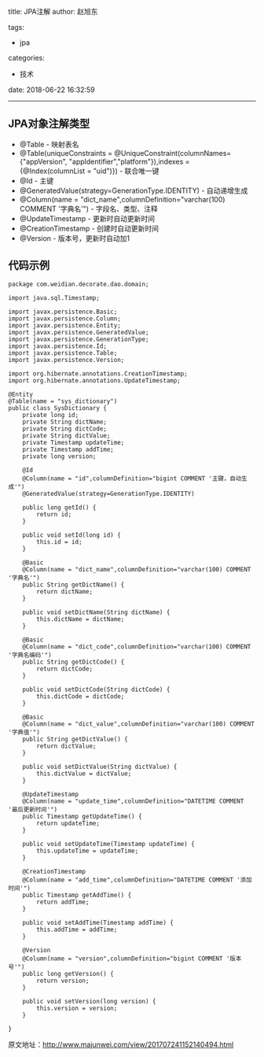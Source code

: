 title: JPA注解
author: 赵旭东

tags:

- jpa

categories:

- 技术

date: 2018-06-22 16:32:59

---

## JPA对象注解类型

- @Table - 映射表名
- @Table(uniqueConstraints =         @UniqueConstraint(columnNames={"appVersion", "appIdentifier","platform"}),indexes = {@Index(columnList = "uid")}) - 联合唯一键
- @Id - 主键
- @GeneratedValue(strategy=GenerationType.IDENTITY) - 自动递增生成
- @Column(name = "dict_name",columnDefinition="varchar(100) COMMENT '字典名'") - 字段名、类型、注释
- @UpdateTimestamp - 更新时自动更新时间
- @CreationTimestamp - 创建时自动更新时间
- @Version - 版本号，更新时自动加1

<!--more-->

## 代码示例

```
package com.weidian.decorate.dao.domain;
 
import java.sql.Timestamp;
 
import javax.persistence.Basic;
import javax.persistence.Column;
import javax.persistence.Entity;
import javax.persistence.GeneratedValue;
import javax.persistence.GenerationType;
import javax.persistence.Id;
import javax.persistence.Table;
import javax.persistence.Version;
 
import org.hibernate.annotations.CreationTimestamp;
import org.hibernate.annotations.UpdateTimestamp;
 
@Entity
@Table(name = "sys_dictionary")
public class SysDictionary {
	private long id;
	private String dictName;
	private String dictCode;
	private String dictValue;
	private Timestamp updateTime;
	private Timestamp addTime;
	private long version;
 
	@Id
	@Column(name = "id",columnDefinition="bigint COMMENT '主键，自动生成'")
	@GeneratedValue(strategy=GenerationType.IDENTITY)
	
	public long getId() {
		return id;
	}
 
	public void setId(long id) {
		this.id = id;
	}
 
	@Basic
	@Column(name = "dict_name",columnDefinition="varchar(100) COMMENT '字典名'")
	public String getDictName() {
		return dictName;
	}
 
	public void setDictName(String dictName) {
		this.dictName = dictName;
	}
 
	@Basic
	@Column(name = "dict_code",columnDefinition="varchar(100) COMMENT '字典名编码'")
	public String getDictCode() {
		return dictCode;
	}
 
	public void setDictCode(String dictCode) {
		this.dictCode = dictCode;
	}
 
	@Basic
	@Column(name = "dict_value",columnDefinition="varchar(100) COMMENT '字典值'")
	public String getDictValue() {
		return dictValue;
	}
 
	public void setDictValue(String dictValue) {
		this.dictValue = dictValue;
	}
 
	@UpdateTimestamp
	@Column(name = "update_time",columnDefinition="DATETIME COMMENT '最后更新时间'")
	public Timestamp getUpdateTime() {
		return updateTime;
	}
 
	public void setUpdateTime(Timestamp updateTime) {
		this.updateTime = updateTime;
	}
 
	@CreationTimestamp
	@Column(name = "add_time",columnDefinition="DATETIME COMMENT '添加时间'")
	public Timestamp getAddTime() {
		return addTime;
	}
 
	public void setAddTime(Timestamp addTime) {
		this.addTime = addTime;
	}
 
	@Version
	@Column(name = "version",columnDefinition="bigint COMMENT '版本号'")
	public long getVersion() {
		return version;
	}
 
	public void setVersion(long version) {
		this.version = version;
	}
 
}

```
原文地址：http://www.majunwei.com/view/201707241152140494.html
